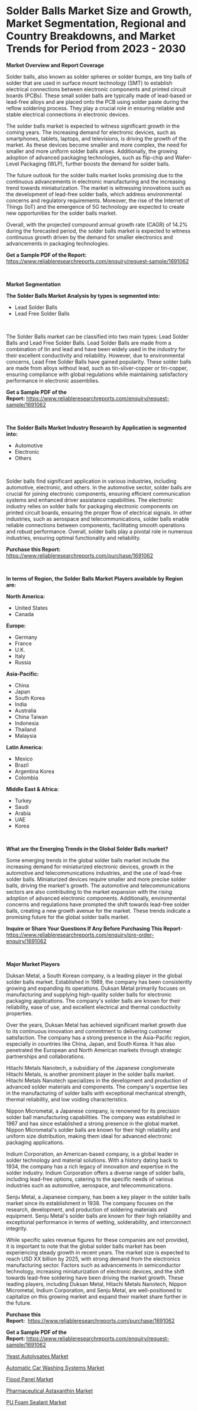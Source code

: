 <p><h1>Solder Balls Market Size and Growth, Market Segmentation, Regional and Country Breakdowns, and Market Trends for Period from 2023 -  2030</h1></p><p><strong>Market Overview and Report Coverage</strong></p>
<p><p>Solder balls, also known as solder spheres or solder bumps, are tiny balls of solder that are used in surface mount technology (SMT) to establish electrical connections between electronic components and printed circuit boards (PCBs). These small solder balls are typically made of lead-based or lead-free alloys and are placed onto the PCB using solder paste during the reflow soldering process. They play a crucial role in ensuring reliable and stable electrical connections in electronic devices.</p><p>The solder balls market is expected to witness significant growth in the coming years. The increasing demand for electronic devices, such as smartphones, tablets, laptops, and televisions, is driving the growth of the market. As these devices become smaller and more complex, the need for smaller and more uniform solder balls arises. Additionally, the growing adoption of advanced packaging technologies, such as flip-chip and Wafer-Level Packaging (WLP), further boosts the demand for solder balls.</p><p>The future outlook for the solder balls market looks promising due to the continuous advancements in electronic manufacturing and the increasing trend towards miniaturization. The market is witnessing innovations such as the development of lead-free solder balls, which address environmental concerns and regulatory requirements. Moreover, the rise of the Internet of Things (IoT) and the emergence of 5G technology are expected to create new opportunities for the solder balls market.</p><p>Overall, with the projected compound annual growth rate (CAGR) of 14.2% during the forecasted period, the solder balls market is expected to witness continuous growth driven by the demand for smaller electronics and advancements in packaging technologies.</p></p>
<p><strong>Get a Sample PDF of the Report:</strong> <a href="https://www.reliableresearchreports.com/enquiry/request-sample/1691062">https://www.reliableresearchreports.com/enquiry/request-sample/1691062</a></p>
<p>&nbsp;</p>
<p><strong>Market Segmentation</strong></p>
<p><strong>The Solder Balls Market Analysis by types is segmented into:</strong></p>
<p><ul><li>Lead Solder Balls</li><li>Lead Free Solder Balls</li></ul></p>
<p>&nbsp;</p>
<p><p>The Solder Balls market can be classified into two main types: Lead Solder Balls and Lead Free Solder Balls. Lead Solder Balls are made from a combination of tin and lead and have been widely used in the industry for their excellent conductivity and reliability. However, due to environmental concerns, Lead Free Solder Balls have gained popularity. These solder balls are made from alloys without lead, such as tin-silver-copper or tin-copper, ensuring compliance with global regulations while maintaining satisfactory performance in electronic assemblies.</p></p>
<p><strong>Get a Sample PDF of the Report:</strong>&nbsp;<a href="https://www.reliableresearchreports.com/enquiry/request-sample/1691062">https://www.reliableresearchreports.com/enquiry/request-sample/1691062</a></p>
<p>&nbsp;</p>
<p><strong>The Solder Balls Market Industry Research by Application is segmented into:</strong></p>
<p><ul><li>Automotive</li><li>Electronic</li><li>Others</li></ul></p>
<p>&nbsp;</p>
<p><p>Solder balls find significant application in various industries, including automotive, electronic, and others. In the automotive sector, solder balls are crucial for joining electronic components, ensuring efficient communication systems and enhanced driver assistance capabilities. The electronic industry relies on solder balls for packaging electronic components on printed circuit boards, ensuring the proper flow of electrical signals. In other industries, such as aerospace and telecommunications, solder balls enable reliable connections between components, facilitating smooth operations and robust performance. Overall, solder balls play a pivotal role in numerous industries, ensuring optimal functionality and reliability.</p></p>
<p><strong>Purchase this Report:</strong>&nbsp; <a href="https://www.reliableresearchreports.com/purchase/1691062">https://www.reliableresearchreports.com/purchase/1691062</a></p>
<p>&nbsp;</p>
<p><strong>In terms of Region, the Solder Balls Market Players available by Region are:</strong></p>
<p>
    <p> <strong> North America: </strong>
        <ul>
            <li>United States</li>
            <li>Canada</li>
        </ul>
        </p> 
    <p> <strong> Europe: </strong>
        <ul>
            <li>Germany</li>
            <li>France</li>
            <li>U.K.</li>
            <li>Italy</li>
            <li>Russia</li>
        </ul>
        </p> 
    <p> <strong> Asia-Pacific: </strong>
        <ul>
            <li>China</li>
            <li>Japan</li>
            <li>South Korea</li>
            <li>India</li>
            <li>Australia</li>
            <li>China Taiwan</li>
            <li>Indonesia</li>
            <li>Thailand</li>
            <li>Malaysia</li>
        </ul>
        </p> 
    <p> <strong> Latin America: </strong>
        <ul>
            <li>Mexico</li>
            <li>Brazil</li>
            <li>Argentina Korea</li>
            <li>Colombia</li>
        </ul>
        </p> 
    <p> <strong> Middle East & Africa: </strong>
        <ul>
            <li>Turkey</li>
            <li>Saudi</li>
            <li>Arabia</li>
            <li>UAE</li>
            <li>Korea</li>
        </ul>
    </p>
    </p>
<p>&nbsp;</p>
<p><strong>What are the Emerging Trends in the Global Solder Balls market?</strong></p>
<p><p>Some emerging trends in the global solder balls market include the increasing demand for miniaturized electronic devices, growth in the automotive and telecommunications industries, and the use of lead-free solder balls. Miniaturized devices require smaller and more precise solder balls, driving the market's growth. The automotive and telecommunications sectors are also contributing to the market expansion with the rising adoption of advanced electronic components. Additionally, environmental concerns and regulations have prompted the shift towards lead-free solder balls, creating a new growth avenue for the market. These trends indicate a promising future for the global solder balls market.</p></p>
<p><strong>Inquire or Share Your Questions If Any Before Purchasing This Report</strong>- <a href="https://www.reliableresearchreports.com/enquiry/pre-order-enquiry/1691062">https://www.reliableresearchreports.com/enquiry/pre-order-enquiry/1691062</a></p>
<p>&nbsp;</p>
<p><strong>Major Market Players</strong></p>
<p><p>Duksan Metal, a South Korean company, is a leading player in the global solder balls market. Established in 1989, the company has been consistently growing and expanding its operations. Duksan Metal primarily focuses on manufacturing and supplying high-quality solder balls for electronic packaging applications. The company's solder balls are known for their reliability, ease of use, and excellent electrical and thermal conductivity properties.</p><p>Over the years, Duksan Metal has achieved significant market growth due to its continuous innovation and commitment to delivering customer satisfaction. The company has a strong presence in the Asia-Pacific region, especially in countries like China, Japan, and South Korea. It has also penetrated the European and North American markets through strategic partnerships and collaborations.</p><p>Hitachi Metals Nanotech, a subsidiary of the Japanese conglomerate Hitachi Metals, is another prominent player in the solder balls market. Hitachi Metals Nanotech specializes in the development and production of advanced solder materials and components. The company's expertise lies in the manufacturing of solder balls with exceptional mechanical strength, thermal reliability, and low voiding characteristics.</p><p>Nippon Micrometal, a Japanese company, is renowned for its precision solder ball manufacturing capabilities. The company was established in 1967 and has since established a strong presence in the global market. Nippon Micrometal's solder balls are known for their high reliability and uniform size distribution, making them ideal for advanced electronic packaging applications.</p><p>Indium Corporation, an American-based company, is a global leader in solder technology and material solutions. With a history dating back to 1934, the company has a rich legacy of innovation and expertise in the solder industry. Indium Corporation offers a diverse range of solder balls, including lead-free options, catering to the specific needs of various industries such as automotive, aerospace, and telecommunications.</p><p>Senju Metal, a Japanese company, has been a key player in the solder balls market since its establishment in 1938. The company focuses on the research, development, and production of soldering materials and equipment. Senju Metal's solder balls are known for their high reliability and exceptional performance in terms of wetting, solderability, and interconnect integrity.</p><p>While specific sales revenue figures for these companies are not provided, it is important to note that the global solder balls market has been experiencing steady growth in recent years. The market size is expected to reach USD XX billion by 2025, with strong demand from the electronics manufacturing sector. Factors such as advancements in semiconductor technology, increasing miniaturization of electronic devices, and the shift towards lead-free soldering have been driving the market growth. These leading players, including Duksan Metal, Hitachi Metals Nanotech, Nippon Micrometal, Indium Corporation, and Senju Metal, are well-positioned to capitalize on this growing market and expand their market share further in the future.</p></p>
<p><strong>Purchase this Report:</strong>&nbsp;&nbsp;<a href="https://www.reliableresearchreports.com/purchase/1691062">https://www.reliableresearchreports.com/purchase/1691062</a></p>
<p></p>
<p><strong>Get a Sample PDF of the Report:</strong>&nbsp;<a href="https://www.reliableresearchreports.com/enquiry/request-sample/1691062">https://www.reliableresearchreports.com/enquiry/request-sample/1691062</a></p>
<p><p><a href="https://github.com/Chiragrp26/Market-Research-Report-List-1/blob/main/yeast-autolysates-market.md">Yeast Autolysates Market</a></p><p><a href="https://medium.com/@bethelokon998/automatic-car-washing-systems-market-trends-and-market-analysis-forecasted-for-period-2023-2030-e6067dabc55b">Automatic Car Washing Systems Market</a></p><p><a href="https://www.linkedin.com/pulse/decoding-flood-panel-market-deep-dive-latest-trends-segmentation-gvzvc/">Flood Panel Market</a></p><p><a href="https://github.com/AKSHATREPORTPRIME/Market-Research-Report-List-1/blob/main/pharmaceutical-astaxanthin-market.md">Pharmaceutical Astaxanthin Market</a></p><p><a href="https://www.linkedin.com/pulse/pu-foam-sealant-market-size-2023-2030-global-industrial-djj8c/">PU Foam Sealant Market</a></p></p>